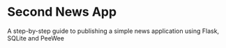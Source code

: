 # Second News App

A step-by-step guide to publishing a simple news application using Flask, SQLite and PeeWee
